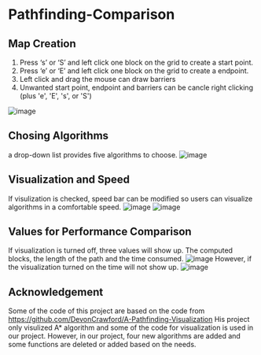 # Pathfinding-Comparison

## Map Creation
1. Press ‘s’ or ‘S’ and left click one block on the grid to create a start point. 
2. Press ‘e’ or ‘E’ and left click one block on the grid to create a endpoint.
3. Left click and drag the mouse can draw barriers
4. Unwanted start point, endpoint and barriers can be cancle right clicking (plus 'e', 'E', 's', or 'S')

![image](https://user-images.githubusercontent.com/64783567/120817425-9c453d80-c549-11eb-9476-8d123cebcab3.png)

## Chosing Algorithms
a drop-down list provides five algorithms to choose.
![image](https://user-images.githubusercontent.com/64783567/120818841-e5e25800-c54a-11eb-8b2a-765d73e5b62e.png)

## Visualization and Speed
If visulization is checked, speed bar can be modified so users can visualize algorithms in a comfortable speed.
![image](https://user-images.githubusercontent.com/64783567/120819066-1924e700-c54b-11eb-87de-18b2f501e678.png)
![image](https://user-images.githubusercontent.com/64783567/120819080-1cb86e00-c54b-11eb-9083-78db75e30bcd.png)

## Values for Performance Comparison
If visualization is turned off, three values will show up. The computed blocks, the length of the path and the time consumed.
![image](https://user-images.githubusercontent.com/64783567/120820352-5e95e400-c54c-11eb-8d4c-b6213701d856.png)
However, if the visualization turned on the time will not show up.
![image](https://user-images.githubusercontent.com/64783567/120820654-a583d980-c54c-11eb-85ad-dcacbe3ed317.png)

## Acknowledgement
Some of the code of this project are based on the code from https://github.com/DevonCrawford/A-Pathfinding-Visualization
His project only visulized A* algorithm and some of the code for visualization is used in our project. However, in our project, four new algorithms are added and some functions are deleted or added based on the needs.
